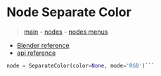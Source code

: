 # Node Separate Color

> [main](../structure.md) - [nodes](nodes.md) - [nodes menus](nodes_menus.md)

- [Blender reference](https://docs.blender.org/manual/en/latest/modeling/geometry_nodes/color/separate_color.html)
 - [api reference]({node.blender_python_ref})

```python
node = SeparateColor(color=None, mode='RGB')```
